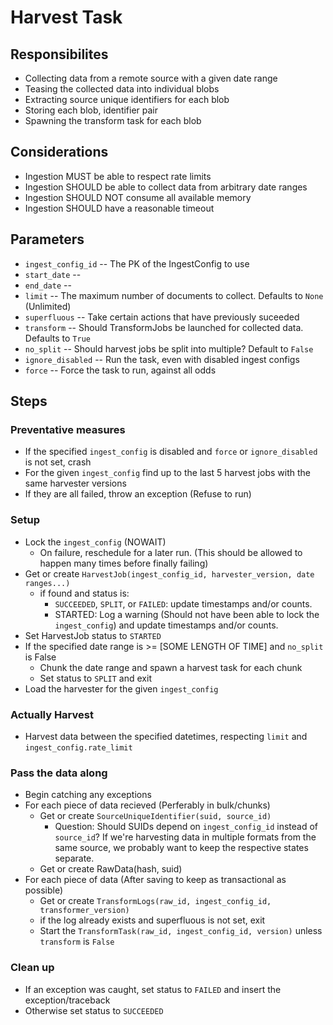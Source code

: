 # Harvest Task


## Responsibilites
* Collecting data from a remote source with a given date range
* Teasing the collected data into individual blobs
* Extracting source unique identifiers for each blob
* Storing each blob, identifier pair
* Spawning the transform task for each blob


## Considerations
* Ingestion MUST be able to respect rate limits
* Ingestion SHOULD be able to collect data from arbitrary date ranges
* Ingestion SHOULD NOT consume all available memory
* Ingestion SHOULD have a reasonable timeout


## Parameters
* `ingest_config_id` -- The PK of the IngestConfig to use
* `start_date` --
* `end_date` -- 
* `limit` -- The maximum number of documents to collect. Defaults to `None` (Unlimited)
* `superfluous` -- Take certain actions that have previously suceeded
* `transform` -- Should TransformJobs be launched for collected data. Defaults to `True`
* `no_split` -- Should harvest jobs be split into multiple? Default to `False`
* `ignore_disabled` -- Run the task, even with disabled ingest configs
* `force` -- Force the task to run, against all odds


## Steps

### Preventative measures
* If the specified `ingest_config` is disabled and `force` or `ignore_disabled` is not set, crash
* For the given `ingest_config` find up to the last 5 harvest jobs with the same harvester versions
* If they are all failed, throw an exception (Refuse to run)

### Setup
* Lock the `ingest_config` (NOWAIT)
  * On failure, reschedule for a later run. (This should be allowed to happen many times before finally failing)
* Get or create `HarvestJob(ingest_config_id, harvester_version, date ranges...)`
  * if found and status is:
    * `SUCCEEDED`, `SPLIT`, or `FAILED`: update timestamps and/or counts.
    * STARTED: Log a warning (Should not have been able to lock the `ingest_config`) and update timestamps and/or counts.
* Set HarvestJob status to `STARTED`
* If the specified date range is >= [SOME LENGTH OF TIME] and `no_split` is False
  * Chunk the date range and spawn a harvest task for each chunk
  * Set status to `SPLIT` and exit
* Load the harvester for the given `ingest_config`

### Actually Harvest
* Harvest data between the specified datetimes, respecting `limit` and `ingest_config.rate_limit`

### Pass the data along
* Begin catching any exceptions
* For each piece of data recieved (Perferably in bulk/chunks)
  * Get or create `SourceUniqueIdentifier(suid, source_id)`
    * Question: Should SUIDs depend on `ingest_config_id` instead of `source_id`? If we're harvesting data in multiple formats from the same source, we probably want to keep the respective states separate.
  * Get or create RawData(hash, suid)
* For each piece of data (After saving to keep as transactional as possible)
  * Get or create `TransformLogs(raw_id, ingest_config_id, transformer_version)`
  * if the log already exists and superfluous is not set, exit
  * Start the `TransformTask(raw_id, ingest_config_id, version)` unless `transform` is `False`

### Clean up
* If an exception was caught, set status to `FAILED` and insert the exception/traceback
* Otherwise set status to `SUCCEEDED`
